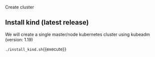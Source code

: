 Create cluster 

## Install kind (latest release)

We will create a single master/node kubernetes cluster using kubeadm (version: 1.19)

`./install_kind.sh`{{execute}}

